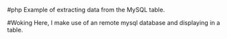 #php
Example of extracting data from the MySQL table.

#Woking
Here, I make use of an remote mysql database and displaying in a table.
